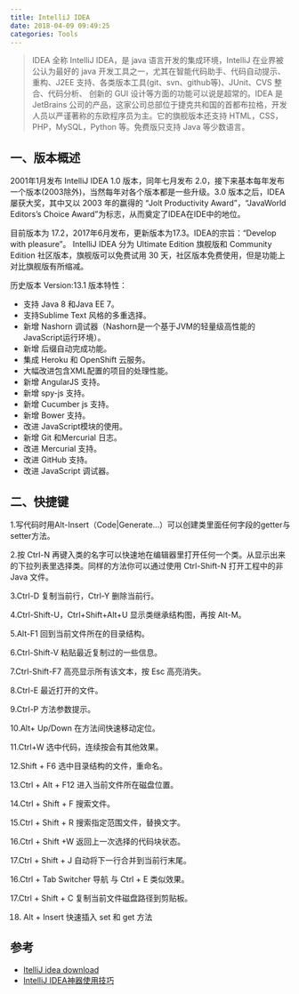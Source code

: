 ```yaml
---
title: IntelliJ IDEA
date: 2018-04-09 09:49:25
categories: Tools
---
```


>IDEA 全称 IntelliJ IDEA，是 java 语言开发的集成环境，IntelliJ 在业界被公认为最好的 java 开发工具之一，尤其在智能代码助手、代码自动提示、重构、J2EE 支持、各类版本工具(git、svn、github等)、JUnit、CVS 整合、代码分析、 创新的 GUI 设计等方面的功能可以说是超常的。IDEA 是 JetBrains 公司的产品，这家公司总部位于捷克共和国的首都布拉格，开发人员以严谨著称的东欧程序员为主。它的旗舰版本还支持 HTML，CSS，PHP，MySQL，Python 等。免费版只支持 Java 等少数语言。

## 一、版本概述
2001年1月发布 IntelliJ IDEA 1.0 版本，同年七月发布 2.0，接下来基本每年发布一个版本(2003除外)，当然每年对各个版本都是一些升级。3.0 版本之后，IDEA 屡获大奖，其中又以 2003 年的赢得的 “Jolt Productivity Award”，“JavaWorld Editors’s Choice Award”为标志，从而奠定了IDEA在IDE中的地位。

目前版本为 17.2，2017年6月发布，更新版本为17.3。IDEA的宗旨：“Develop with pleasure”。
IntelliJ IDEA 分为 Ultimate Edition 旗舰版和 Community Edition 社区版本，旗舰版可以免费试用 30 天，社区版本免费使用，但是功能上对比旗舰版有所缩减。

历史版本 Version:13.1
版本特性：
- 支持 Java 8 和Java EE 7。
- 支持Sublime Text 风格的多重选择。
- 新增 Nashorn 调试器（Nashorn是一个基于JVM的轻量级高性能的JavaScript运行环境）。
- 新增 后缀自动完成功能。
- 集成 Heroku 和 OpenShift 云服务。
- 大幅改进包含XML配置的项目的处理性能。
- 新增 AngularJS 支持。
- 新增 spy-js 支持。
- 新增 Cucumber js 支持。
- 新增 Bower 支持。
- 改进 JavaScript模块的使用。
- 新增 Git 和Mercurial 日志。
- 改进 Mercurial 支持。
- 改进 GitHub 支持。
- 改进 JavaScript 调试器。

## 二、快捷键
1.写代码时用Alt-Insert（Code|Generate…）可以创建类里面任何字段的getter与setter方法。

2.按 Ctrl-N 再键入类的名字可以快速地在编辑器里打开任何一个类。从显示出来的下拉列表里选择类。同样的方法你可以通过使用 Ctrl-Shift-N 打开工程中的非 Java 文件。

3.Ctrl-D 复制当前行，Ctrl-Y 删除当前行。

4.Ctrl-Shift-U，Ctrl+Shift+Alt+U 显示类继承结构图，再按 Alt-M。

5.Alt-F1 回到当前文件所在的目录结构。

6.Ctrl-Shift-V 粘贴最近复制过的一些信息。

7.Ctrl-Shift-F7 高亮显示所有该文本，按 Esc 高亮消失。

8.Ctrl-E 最近打开的文件。

9.Ctrl-P 方法参数提示。

10.Alt+ Up/Down 在方法间快速移动定位。

11.Ctrl+W 选中代码，连续按会有其他效果。

12.Shift + F6 选中目录结构的文件，重命名。

13.Ctrl + Alt + F12 进入当前文件所在磁盘位置。

14.Ctrl + Shift + F 搜索文件。

15.Ctrl + Shift + R 搜索指定范围文件，替换文字。

16.Ctrl + Shift +W 返回上一次选择的代码块状态。

17.Ctrl + Shift + J 自动将下一行合并到当前行末尾。

16.Ctrl + Tab Switcher 导航 与 Ctrl + E 类似效果。

17.Ctrl + Shift + C 复制当前文件磁盘路径到剪贴板。

18. Alt + Insert 快速插入 set 和 get 方法


## 参考
- [ItelliJ idea download](https://www.jetbrains.com/idea/download/#section=windows)
- [IntelliJ IDEA神器使用技巧](https://www.imooc.com/learn/924)
